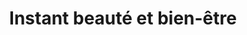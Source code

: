 ---
title: "Instant beauté et bien-être"
url: /paray-le-monial/instant-beaute-et-bien-etre/
shop: coiffeur
---